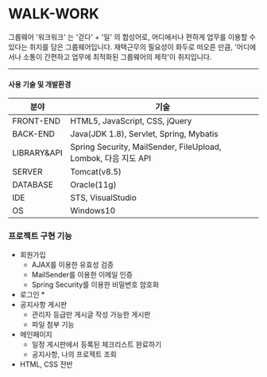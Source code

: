 # WALK-WORK 
그룹웨어 '워크워크' 는 '걷다' + '일' 의 합성어로,
어디에서나 편하게 업무를 이용할 수 있다는 취지를 담은 그룹웨어입니다.
재택근무의 필요성이 화두로 떠오른 만큼,
'어디에서나 소통이 간편하고 업무에 최적화된 그룹웨어의 제작'이 취지입니다.

-----------------
#### 사용 기술 및 개발환경
|분야|기술|
|------|---|
|FRONT-END|HTML5, JavaScript, CSS, jQuery|
|BACK-END|Java(JDK 1.8), Servlet, Spring, Mybatis|
|LIBRARY&API|Spring Security, MailSender, FileUpload, Lombok, 다음 지도 API|
|SERVER|Tomcat(v8.5)|
|DATABASE|Oracle(11g)|
|IDE|STS, VisualStudio|
|OS|Windows10|


### 프로젝트 구현 기능
* 회원가입
  * AJAX를 이용한 유효성 검증 
  * MailSender를 이용한 이메일 인증
  * Spring Security를 이용한 비밀번호 암호화
* 로그인
  * 
* 공지사항 게시판
  * 관리자 등급만 게시글 작성 가능한 게시판
  * 파일 첨부 기능  
* 메인페이지
  * 일정 게시판에서 등록된 체크리스트 완료하기
  * 공지사항, 나의 프로젝트 조회
* HTML, CSS 전반
